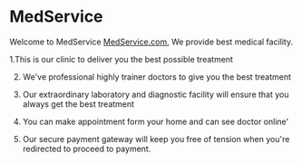 # MedService

Welcome to MedService [MedService.com]( https://medservice-dbaa5.firebaseapp.com/), We provide best medical facility.

1.This is our clinic to deliver you the best possible treatment

2. We've professional highly trainer doctors to give you the best treatment

3. Our extraordinary laboratory and diagnostic facility will ensure that you always get the best treatment 

4. You can make appointment form your home and can see doctor online'

5. Our secure payment gateway will keep you free of tension when you're redirected to proceed to payment. 
